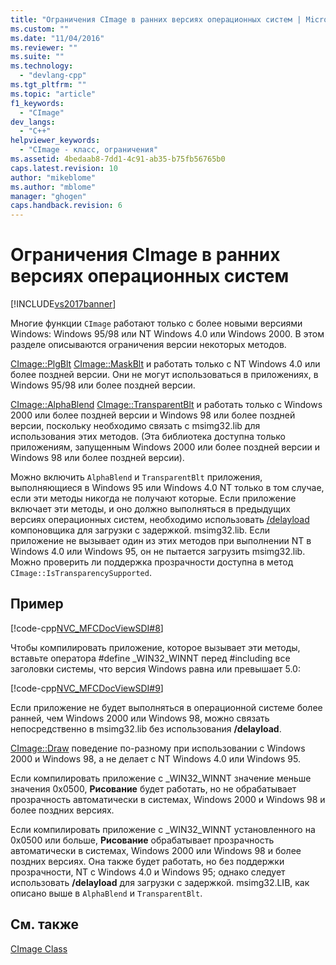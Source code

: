```yaml
---
title: "Ограничения CImage в ранних версиях операционных систем | Microsoft Docs"
ms.custom: ""
ms.date: "11/04/2016"
ms.reviewer: ""
ms.suite: ""
ms.technology: 
  - "devlang-cpp"
ms.tgt_pltfrm: ""
ms.topic: "article"
f1_keywords: 
  - "CImage"
dev_langs: 
  - "C++"
helpviewer_keywords: 
  - "CImage - класс, ограничения"
ms.assetid: 4bedaab8-7dd1-4c91-ab35-b75fb56765b0
caps.latest.revision: 10
author: "mikeblome"
ms.author: "mblome"
manager: "ghogen"
caps.handback.revision: 6
---
```

# Ограничения CImage в ранних версиях операционных систем
[!INCLUDE[vs2017banner](../assembler/inline/includes/vs2017banner.md)]

Многие функции `CImage` работают только с более новыми версиями Windows: Windows 95\/98 или NT Windows 4.0 или Windows 2000.  В этом разделе описываются ограничения версии некоторых методов.  
  
 [CImage::PlgBlt](../Topic/CImage::PlgBlt.md) [CImage::MaskBlt](../Topic/CImage::MaskBlt.md) и работать только с NT Windows 4.0 или более поздней версии.  Они не могут использоваться в приложениях, в Windows 95\/98 или более поздней версии.  
  
 [CImage::AlphaBlend](../Topic/CImage::AlphaBlend.md) [CImage::TransparentBlt](../Topic/CImage::TransparentBlt.md) и работать только с Windows 2000 или более поздней версии и Windows 98 или более поздней версии, поскольку необходимо связать с msimg32.lib для использования этих методов. \(Эта библиотека доступна только приложениям, запущенным Windows 2000 или более поздней версии и Windows 98 или более поздней версии\).  
  
 Можно включить `AlphaBlend` и `TransparentBlt` приложения, выполняющиеся в Windows 95 или Windows 4.0 NT только в том случае, если эти методы никогда не получают которые.  Если приложение включает эти методы, и оно должно выполняться в предыдущих версиях операционных систем, необходимо использовать [\/delayload](../build/reference/delayload-delay-load-import.md) компоновщика для загрузки с задержкой. msimg32.lib.  Если приложение не вызывает один из этих методов при выполнении NT в Windows 4.0 или Windows 95, он не пытается загрузить msimg32.lib.  Можно проверить ли поддержка прозрачности доступна в метод `CImage::IsTransparencySupported`.  
  
## Пример  
 [!code-cpp[NVC_MFCDocViewSDI#8](../mfc/codesnippet/CPP/cimage-limitations-with-earlier-operating-systems_1.cpp)]  
  
 Чтобы компилировать приложение, которое вызывает эти методы, вставьте оператора \#define \_WIN32\_WINNT перед \#including все заголовки системы, что версия Windows равна или превышает 5.0:  
  
 [!code-cpp[NVC_MFCDocViewSDI#9](../mfc/codesnippet/CPP/cimage-limitations-with-earlier-operating-systems_2.h)]  
  
 Если приложение не будет выполняться в операционной системе более ранней, чем Windows 2000 или Windows 98, можно связать непосредственно в msimg32.lib без использования **\/delayload**.  
  
 [CImage::Draw](../Topic/CImage::Draw.md) поведение по\-разному при использовании с Windows 2000 и Windows 98, а не делает с NT Windows 4.0 или Windows 95.  
  
 Если компилировать приложение с \_WIN32\_WINNT значение меньше значения 0x0500, **Рисование** будет работать, но не обрабатывает прозрачность автоматически в системах, Windows 2000 и Windows 98 и более поздних версиях.  
  
 Если компилировать приложение с \_WIN32\_WINNT установленного на 0x0500 или больше, **Рисование** обрабатывает прозрачность автоматически в системах, Windows 2000 или Windows 98 и более поздних версиях.  Она также будет работать, но без поддержки прозрачности, NT с Windows 4.0 и Windows 95; однако следует использовать **\/delayload** для загрузки с задержкой. msimg32.LIB, как описано выше в `AlphaBlend` и `TransparentBlt`.  
  
## См. также  
 [CImage Class](../atl-mfc-shared/reference/cimage-class.md)